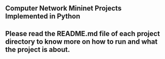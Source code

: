## Computer Network Mininet Projects Implemented in Python

## Please read the README.md file of each project directory to know more on how to run and what the project is about.
